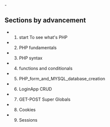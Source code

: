 -<h2> Sections by advancement</h2> 
- 1. start To see what's PHP
- 2. PHP fundamentals
- 3. PHP syntax
- 4. functions and conditionals
- 5. PHP_form_and_MYSQL_database_creation
- 6. LoginApp CRUD
- 7. GET-POST Super Globals
- 8. Cookies
- 9. Sessions
